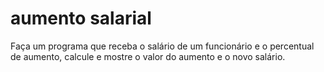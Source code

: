 # aumento salarial
 Faça um programa que receba o salário de um funcionário e o percentual de aumento, calcule e mostre o valor do aumento e o novo salário.

